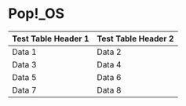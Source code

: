 # Pop!_OS

| Test Table Header 1 | Test Table Header 2 |
| ------------------- | ------------------- |
| Data 1              | Data 2              |
| Data 3              | Data 4              |
| Data 5              | Data 6              |
| Data 7              | Data 8              |
